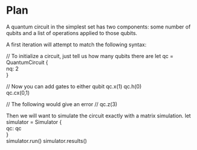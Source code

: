 # Plan

A quantum circuit in the simplest set has two components:  some number of qubits and a list of operations applied to those qubits.

A first iteration will attempt to match the following syntax:

// To initialize a circuit, just tell us how many qubits there are
  let qc = QuantumCircuit {                   
              nq: 2   
            }

// Now you can add gates to either qubit
  qc.x(1) 
  qc.h(0)   
  qc.cx(0,1)    

// The following would give an error
//  qc.z(3)     


Then we will want to simulate the circuit exactly with a matrix simulation. 
  let simulator = Simulator {  
                    qc: qc     
                  }   
  simulator.run() 
  simulator.results()    
